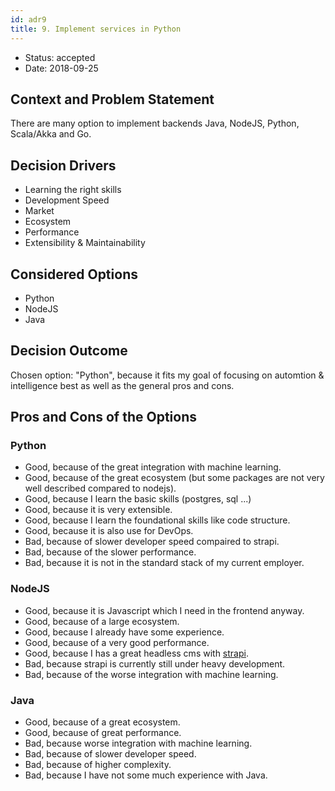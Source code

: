 ```yaml
---
id: adr9
title: 9. Implement services in Python 
---
```


* Status: accepted
* Date: 2018-09-25 <!-- optional -->

## Context and Problem Statement

There are many option to implement backends Java, NodeJS, Python, Scala/Akka and Go.

## Decision Drivers <!-- optional -->

* Learning the right skills
* Development Speed
* Market
* Ecosystem
* Performance
* Extensibility & Maintainability

## Considered Options

* Python
* NodeJS
* Java

## Decision Outcome

Chosen option: "Python", because it fits my goal of focusing on automtion & intelligence best as well as the general pros and cons.

## Pros and Cons of the Options <!-- optional -->

### Python

* Good, because of the great integration with machine learning.
* Good, because of the great ecosystem (but some packages are not very well described compared to nodejs).
* Good, because I learn the basic skills (postgres, sql ...)
* Good, because it is very extensible.
* Good, because I learn the foundational skills like code structure.
* Good, because it is also use for DevOps.
* Bad, because of slower developer speed compaired to strapi. 
* Bad, because of the slower performance. 
* Bad, because it is not in the standard stack of my current employer.

### NodeJS

* Good, because it is Javascript which I need in the frontend anyway.
* Good, because of a large ecosystem.
* Good, because I already have some experience. 
* Good, because of a very good performance. 
* Good, because I has a great headless cms with [strapi](https://github.com/strapi/strapi).
* Bad, because strapi is currently still under heavy development. 
* Bad, because of the worse integration with machine learning. 

### Java

* Good, because of a great ecosystem.
* Good, because of great performance.
* Bad, because worse integration with machine learning.
* Bad, because of slower developer speed.
* Bad, because of higher complexity. 
* Bad, because I have not some much experience with Java. 